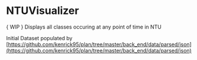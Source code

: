 # NTUVisualizer
{ WIP } Displays all classes occuring at any point of time in NTU

Initial Dataset populated by [https://github.com/kenrick95/plan/tree/master/back_end/data/parsed/json](https://github.com/kenrick95/plan/tree/master/back_end/data/parsed/json)
